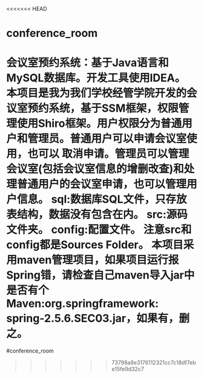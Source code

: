 <<<<<<< HEAD
# conference_room
会议室预约系统：基于Java语言和MySQL数据库。开发工具使用IDEA。
本项目是我为我们学校经管学院开发的会议室预约系统，基于SSM框架，权限管理使用Shiro框架。用户权限分为普通用户和管理员。普通用户可以申请会议室使用，也可以
取消申请。管理员可以管理会议室(包括会议室信息的增删改查)和处理普通用户的会议室申请，也可以管理用户信息。
sql:数据库SQL文件，只存放表结构，数据没有包含在内。
src:源码文件夹。
config:配置文件。
注意src和config都是Sources Folder。
本项目采用maven管理项目，如果项目运行报Spring错，请检查自己maven导入jar中是否有个Maven:org.springframework: spring-2.5.6.SEC03.jar，如果有，删之。
=======
#conference_room
>>>>>>> 73798a8e3176112321cc7c18df7ebe15fe9d32c7
